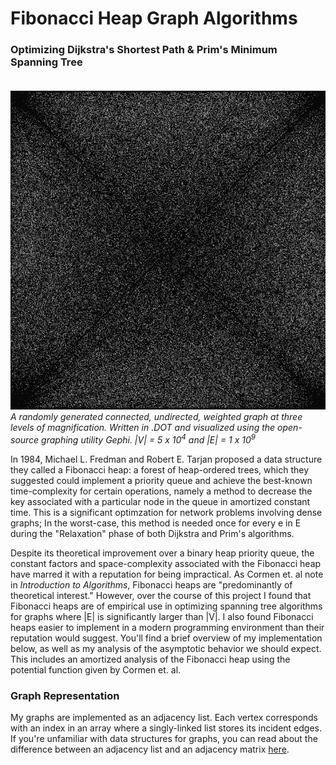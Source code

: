 # Fibonacci Heap Graph Algorithms
### Optimizing Dijkstra's Shortest Path & Prim's Minimum Spanning Tree<br><br>
![](Documentation/GraphAnimation.gif)<br>
_A randomly generated connected, undirected, weighted graph at three levels of magnification. Written in .DOT and visualized using the open-source graphing utility Gephi. |V| = 5 x 10<sup>4</sup> and |E| = 1 x 10<sup>9</sup>_<br>

In 1984, Michael L. Fredman and Robert E. Tarjan proposed a data structure they called a Fibonacci heap: a forest of heap-ordered trees, which they suggested could implement a priority queue and achieve the best-known time-complexity for certain operations, namely a method to decrease the key associated with a particular node in the queue in amortized constant time. This is a significant optimzation for network problems involving dense graphs; In the worst-case, this method is needed once for every e in E during the "Relaxation" phase of both Dijkstra and Prim's algorithms. 

Despite its theoretical improvement over a binary heap priority queue, the constant factors and space-complexity associated with the Fibonacci heap have marred it with a reputation for being impractical. As Cormen et. al note in _Introduction to Algorithms_, Fibonacci heaps are "predominantly of theoretical interest." However, over the course of this project I found that Fibonacci heaps are of empirical use in optimizing spanning tree algorithms for graphs where |E| is significantly larger than |V|. I also found Fibonacci heaps easier to implement in a modern programming environment than their reputation would suggest. You'll find a brief overview of my implementation below, as well as my analysis of the asymptotic behavior we should expect. This includes an amortized analysis of the Fibonacci heap using the potential function given by Cormen et. al.

### Graph Representation

My graphs are implemented as an adjacency list. Each vertex corresponds with an index in an array where a singly-linked list stores its incident edges. If you're unfamiliar with data structures for graphs, you can read about the difference between an adjacency list and an adjacency matrix [here](https://www.geeksforgeeks.org/comparison-between-adjacency-list-and-adjacency-matrix-representation-of-graph/).
